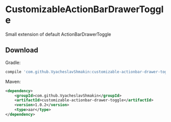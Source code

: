 # CustomizableActionBarDrawerToggle
Small extension of default ActionBarDrawerToggle

Download
--------

Gradle:

```groovy
compile 'com.github.VyacheslavShmakin:customizable-actionbar-drawer-toggle:1.0.2'
```

Maven:

```xml
<dependency>
    <groupId>com.github.VyacheslavShmakin</groupId>
    <artifactId>customizable-actionbar-drawer-toggle</artifactId>
    <version>1.0.2</version>
    <type>aar</type>
</dependency>
```

